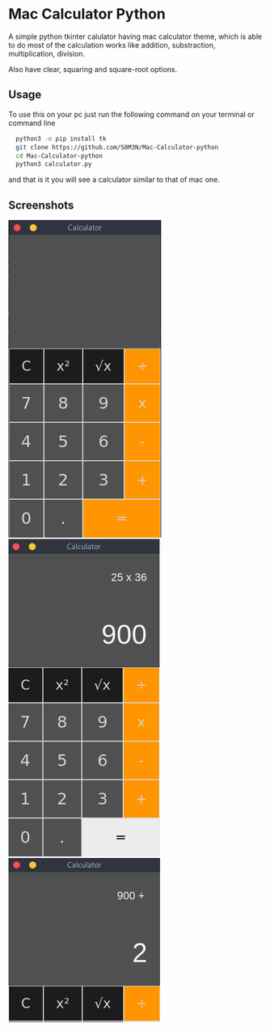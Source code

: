 
# Mac Calculator Python

A simple python tkinter calulator having mac calculator theme, which is able to do most of the calculation works like addition, substraction, multiplication, division.

Also have clear, squaring and square-root options.

## Usage

To use this on your pc just run the following command on your terminal or command line

```bash
  python3 -m pip install tk
  git clone https://github.com/S0M3N/Mac-Calculator-python
  cd Mac-Calculator-python
  python3 calculator.py
```
and that is it you will see a calculator similar to that of 
mac one.

## Screenshots

![App Screenshot](https://github.com/S0M3N/Mac-Calculator-python/blob/main/images/Screenshot%20from%202022-08-13%2017-18-29.png)
![App Screenshot](https://github.com/S0M3N/Mac-Calculator-python/blob/main/images/Screenshot%20from%202022-08-13%2017-19-11.png)
![App Screenshot](https://github.com/S0M3N/Mac-Calculator-python/blob/main/images/Screenshot%20from%202022-08-13%2017-19-28.png)

